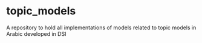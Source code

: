 # topic_models
A repository to hold all implementations of models related to topic models in Arabic developed in DSI
